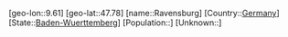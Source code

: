 ﻿---
location: [47.78,9.61]
type: City
tags:
- geo/City


SpocWebEntityId: 33658
isDeleted: false
confidential: public

---
[geo-lon::9.61]
[geo-lat::47.78]
[name::Ravensburg]
[Country::[Germany](geo/Continent/Europe/Germany.md)]
[State::[Baden-Wuerttemberg](geo/Continent/Europe/Germany/Baden-Wuerttemberg.md)]
[Population::]
[Unknown::]

